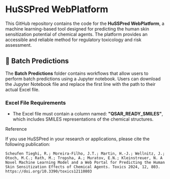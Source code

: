 # HuSSPred WebPlatform

This GitHub repository contains the code for the **HuSSPred WebPlatform**, a machine learning-based tool designed for predicting the human skin sensitization potential of chemical agents. The platform provides an accessible and reliable method for regulatory toxicology and risk assessment.

## 📂 Batch Predictions

The **Batch Predictions** folder contains workflows that allow users to perform batch predictions using a Jupyter notebook. Users can download the Jupyter Notebook file and replace the first line with the path to their actual Excel file. 

### **Excel File Requirements**
- The Excel file must contain a column named: **"QSAR_READY_SMILES"**, which includes SMILES representations of the chemical structures.

 Reference

If you use HuSSPred in your research or applications, please cite the following publication:

	Scheufen Tieghi, R.; Moreira-Filho, J.T.; Martin, H.-J.; Wellnitz, J.; Otoch, M.C.; Rath, M.; Tropsha, A.; Muratov, E.N.; Kleinstreuer, N. A Novel Machine Learning Model and a Web Portal for Predicting the Human Skin Sensitization Effects of Chemical Agents. Toxics 2024, 12, 803. https://doi.org/10.3390/toxics12110803
